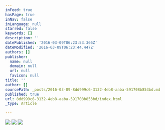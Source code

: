 ```yaml
---
inFeed: true
hasPage: true
inNav: false
inLanguage: null
starred: false
keywords: []
description: ''
datePublished: '2016-03-09T06:23:53.366Z'
dateModified: '2016-03-09T06:23:44.447Z'
authors: []
publisher:
  name: null
  domain: null
  url: null
  favicon: null
title: ''
author: []
sourcePath: _posts/2016-03-09-8dd999c6-3132-4eb8-aaba-591708b853bd.md
published: true
url: 8dd999c6-3132-4eb8-aaba-591708b853bd/index.html
_type: Article

---
```

![](https://the-grid-user-content.s3-us-west-2.amazonaws.com/8f00d954-62f0-46d0-b991-4ab3d4611899.jpg)
![](https://the-grid-user-content.s3-us-west-2.amazonaws.com/d8d4f9f7-532a-4e86-950a-8eb583a9b4dc.jpg)
![](https://the-grid-user-content.s3-us-west-2.amazonaws.com/67631bb7-ff42-4a06-ab9f-7e0b022582fb.jpg)